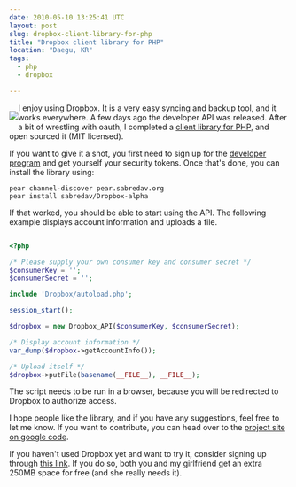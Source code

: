 ```yaml
---
date: 2010-05-10 13:25:41 UTC
layout: post
slug: dropbox-client-library-for-php
title: "Dropbox client library for PHP"
location: "Daegu, KR"
tags:
  - php
  - dropbox

---
```

<p style="float: left;"><img src="http://www.rooftopsolutions.nl/blog/user/themes/rooftop/images/dropbox.png" /></p>

<p>I enjoy using Dropbox. It is a very easy syncing and backup tool, and it works everywhere. A few days ago the developer API was released. After a bit of wrestling with oauth, I completed a <a href="http://code.google.com/p/dropbox-php/">client library for PHP</a>, and open sourced it (MIT licensed).</p>

<p>If you want to give it a shot, you first need to sign up for the <a href="https://www.dropbox.com/developers/">developer program</a> and get yourself your security tokens. Once that's done, you can install the library using:</p>

    pear channel-discover pear.sabredav.org
    pear install sabredav/Dropbox-alpha

<p>If that worked, you should be able to start using the API. The following example displays account information and uploads a file.</p>

```php

<?php

/* Please supply your own consumer key and consumer secret */
$consumerKey = '';
$consumerSecret = '';

include 'Dropbox/autoload.php';

session_start();

$dropbox = new Dropbox_API($consumerKey, $consumerSecret);

/* Display account information */
var_dump($dropbox->getAccountInfo());

/* Upload itself */
$dropbox->putFile(basename(__FILE__), __FILE__);


```

<p>The script needs to be run in a browser, because you will be redirected to Dropbox to authorize access.</p>

<p>I hope people like the library, and if you have any suggestions, feel free to let me know. If you want to contribute, you can head over to the <a href="http://code.google.com/p/dropbox-php/">project site on google code</a>.</p>

<p>If you haven't used Dropbox yet and want to try it, consider signing up through <a href="https://www.dropbox.com/referrals/NTI5MDU0NjA5">this link</a>. If you do so, both you and my girlfriend get an extra 250MB space for free (and she really needs it).</p>
